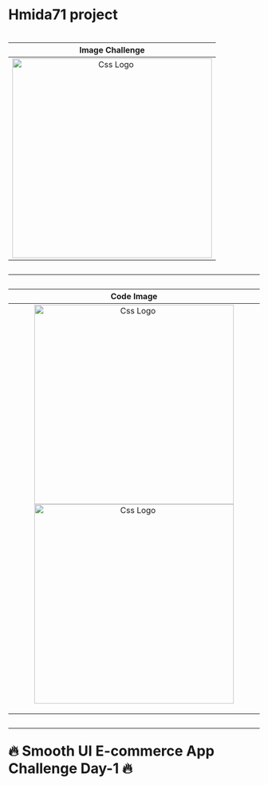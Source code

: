 <h1>Hmida71 project<h1>
<table>
<thead> 
<tr>
  <th align="center">Image Challenge</th>
</tr>
</thead>
<tbody>
  
<tr>
  
  <td align="center">
  <a target="_blank" rel="" href="https://user-images.githubusercontent.com/69757558/194782923-64a03c36-c63c-4df8-8100-dbf4627bc888.png">
  <img src="https://user-images.githubusercontent.com/69757558/194782923-64a03c36-c63c-4df8-8100-dbf4627bc888.png" alt="Css Logo" with="200" height="400"/>

  </a>
    
    
  
  </td>
  
  
  
</tr>
  
  
</tbody>
  
  
</table>


<hr>



<table>
  
  
  
<thead>
<tr>
  <th align="center">Code Image</th>

</tr>
  
  
</thead>
  
  
<tbody>
<tr>
  
  <td align="center">
    
    
    
  <a target="_blank" rel="" href="https://user-images.githubusercontent.com/69757558/194782927-54af3046-a29f-4b03-af64-7ee2878f9d93.jpg">
  <img src="https://user-images.githubusercontent.com/69757558/194782927-54af3046-a29f-4b03-af64-7ee2878f9d93.jpg" alt="Css Logo" with="200" height="400"/>
    </a>
    <a target="_blank" rel="" href="https://user-images.githubusercontent.com/69757558/194782925-c7f30e9c-a0b4-4c14-b642-e4eec72671d8.jpg">
     <img src="https://user-images.githubusercontent.com/69757558/194782925-c7f30e9c-a0b4-4c14-b642-e4eec72671d8.jpg" alt="Css Logo" with="200" height="400"/>


  </a></td>
  
</tr>
</tbody>
</table>


 <hr>
 
 🔥 Smooth UI E-commerce App Challenge Day-1 🔥

